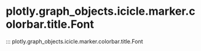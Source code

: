 # plotly.graph_objects.icicle.marker.colorbar.title.Font

::: plotly.graph_objects.icicle.marker.colorbar.title.Font
